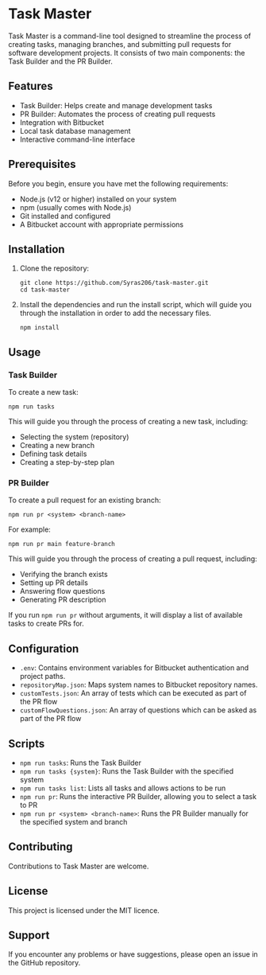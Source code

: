 # Task Master

Task Master is a command-line tool designed to streamline the process of creating tasks, managing branches, and submitting pull requests for software development projects. It consists of two main components: the Task Builder and the PR Builder.

## Features

- Task Builder: Helps create and manage development tasks
- PR Builder: Automates the process of creating pull requests
- Integration with Bitbucket
- Local task database management
- Interactive command-line interface

## Prerequisites

Before you begin, ensure you have met the following requirements:

- Node.js (v12 or higher) installed on your system
- npm (usually comes with Node.js)
- Git installed and configured
- A Bitbucket account with appropriate permissions

## Installation

1. Clone the repository:
    ```
    git clone https://github.com/Syras206/task-master.git
    cd task-master
    ```
   
2. Install the dependencies and run the install script, which will guide you through the installation in order to add the necessary files.
    ```
    npm install
    ```

## Usage

### Task Builder

To create a new task:

```
npm run tasks
```

This will guide you through the process of creating a new task, including:
- Selecting the system (repository)
- Creating a new branch
- Defining task details
- Creating a step-by-step plan

### PR Builder

To create a pull request for an existing branch:

```
npm run pr <system> <branch-name>
```

For example:
```
npm run pr main feature-branch
```

This will guide you through the process of creating a pull request, including:
- Verifying the branch exists
- Setting up PR details
- Answering flow questions
- Generating PR description

If you run `npm run pr` without arguments, it will display a list of available tasks to create PRs for.

## Configuration

- `.env`: Contains environment variables for Bitbucket authentication and project paths.
- `repositoryMap.json`: Maps system names to Bitbucket repository names.
- `customTests.json`: An array of tests which can be executed as part of the PR flow
- `customFlowQuestions.json`: An array of questions which can be asked as part of the PR flow

## Scripts

- `npm run tasks`: Runs the Task Builder
- `npm run tasks {system}`: Runs the Task Builder with the specified system
- `npm run tasks list`: Lists all tasks and allows actions to be run
- `npm run pr`: Runs the interactive PR Builder, allowing you to select a task to PR
- `npm run pr <system> <branch-name>`: Runs the PR Builder manually for the specified system and branch

## Contributing

Contributions to Task Master are welcome.

## License

This project is licensed under the MIT licence.

## Support

If you encounter any problems or have suggestions, please open an issue in the GitHub repository.
